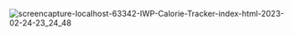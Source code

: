 
![screencapture-localhost-63342-IWP-Calorie-Tracker-index-html-2023-02-24-23_24_48](https://user-images.githubusercontent.com/73700686/221253946-d4257d60-d0c0-4dc1-87e2-59b08bfd042c.png)
